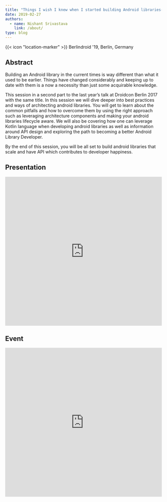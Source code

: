 ```yaml
---
title: "Things I wish I knew when I started building Android libraries-Vol.2"
date: 2019-02-27
authors:
  - name: Nishant Srivastava
    link: /about/
type: blog
---
```


{{< icon "location-marker" >}} Berlindroid '19, Berlin, Germany

<!--more-->

## Abstract

Building an Android library in the current times is way different than what it used to be earlier. Things have changed considerably and keeping up to date with them is a now a necessity than just some acquirable knowledge.

This session in a second part to the last year’s talk at Droidcon Berlin 2017 with the same title. In this session we will dive deeper into best practices and ways of architecting android libraries. You will get to learn about the common pitfalls and how to overcome them by using the right approach such as leveraging architecture components and making your android libraries lifecycle aware. We will also be covering how one can leverage Kotlin language when developing android libraries as well as information around API design and exploring the path to becoming a better Android Library Developer.

By the end of this session, you will be all set to build android libraries that scale and have API which contributes to developer happiness.

## Presentation

<iframe src="https://docs.google.com/presentation/d/e/2PACX-1vSvwkvrq-j__Ek4tmmIgIGcKPHbuuYrsEqk2ilJItoCjV9e1ZTbPYGhthk6pOF5A7nWfANzOMu4Bhja/embed?start=false&loop=false&delayms=3000" frameborder="0" width="100%" height="480" allowfullscreen="true" mozallowfullscreen="true" webkitallowfullscreen="true"></iframe>

## Event

<iframe src="https://web.archive.org/web/20190227235932/https://www.meetup.com/GDG-Berlin-Android/events/fvvctlyzdbkc/" frameborder="0" width="100%" height="480" allowfullscreen="true" mozallowfullscreen="true" webkitallowfullscreen="true"></iframe>
